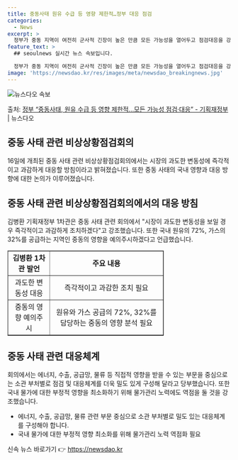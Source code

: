 ```yaml
---
title: 중동사태 원유 수급 등 영향 제한적…정부 대응 점검
categories:
  - News
excerpt: >
  정부가 중동 지역이 여전히 군사적 긴장이 높은 만큼 모든 가능성을 열어두고 점검대응을 강화할 방침이다. 김병…
feature_text: >
  ## seoulnews 실시간 뉴스 속보입니다.

  정부가 중동 지역이 여전히 군사적 긴장이 높은 만큼 모든 가능성을 열어두고 점검대응을 강화할 방침이다. 김병…
image: 'https://newsdao.kr/res/images/meta/newsdao_breakingnews.jpg'
---
```


![뉴스다오 속보](https://newsdao.kr/res/images/meta/newsdao_breakingnews.jpg)

<p>출처: <a href="https://newsdao.kr/3597" rel="dofollow">정부 “중동사태, 원유 수급 등 영향 제한적…모든 가능성 점검·대응” - 기획재정부</a> | 뉴스다오</p>

<h2 data-ke-size="size26">중동 사태 관련 비상상황점검회의</h2>
<p data-ke-size="size16">16일에 개최된 중동 사태 관련 비상상황점검회의에서는 시장의 과도한 변동성에 즉각적이고 과감하게 대응할 방침이라고 밝혀졌습니다. 또한 중동 사태의 국내 영향과 대응 방향에 대한 논의가 이루어졌습니다.</p>

<h2 data-ke-size="size26">중동 사태 관련 비상상황점검회의에서의 대응 방침</h2>
<p data-ke-size="size16">김병환 기획재정부 1차관은 중동 사태 관련 회의에서 "시장이 과도한 변동성을 보일 경우 즉각적이고 과감하게 조치하겠다"고 강조했습니다. 또한 국내 원유의 72%, 가스의 32%를 공급하는 지역인 중동의 영향을 예의주시하겠다고 언급했습니다.</p>

<table style="width: 70%;" border="1">
<tbody>
<tr>
<td style="text-align: center; height: 17px;"><b>김병환 1차관 발언</b></td>
<td style="text-align: center; height: 17px;"><b>주요 내용</b></td>
</tr>
<tr>
<td style="text-align: center; height: 17px;">과도한 변동성 대응</td>
<td style="text-align: center; height: 17px;">즉각적이고 과감한 조치 필요</td>
</tr>
<tr>
<td style="text-align: center; height: 17px;">중동의 영향 예의주시</td>
<td style="text-align: center; height: 17px;">원유와 가스 공급의 72%, 32%를 담당하는 중동의 영향 분석 필요</td>
</tr>
</tbody>
</table>

<h2 data-ke-size="size26">중동 사태 관련 대응체계</h2>
<p data-ke-size="size16">회의에서는 에너지, 수출, 공급망, 물류 등 직접적 영향을 받을 수 있는 부문을 중심으로는 소관 부처별로 점검 및 대응체계를 더욱 밀도 있게 구성해 달라고 당부했습니다. 또한 국내 물가에 대한 부정적 영향을 최소화하기 위해 물가관리 노력에도 역점을 둘 것을 강조했습니다.</p>
<ul>
<li>에너지, 수출, 공급망, 물류 관련 부문 중심으로 소관 부처별로 밀도 있는 대응체계를 구성해야 합니다.</li>
<li>국내 물가에 대한 부정적 영향 최소화를 위해 물가관리 노력 역점화 필요</li>
</ul>
 

신속 뉴스 바로가기 👉 <a href="https://newsdao.kr" rel="dofollow">https://newsdao.kr</a>


